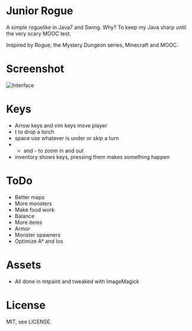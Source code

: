Junior Rogue
============

A simple roguelike in Java7 and Swing. Why? To keep my Java sharp until the very scary MOOC test.

Inspired by Rogue, the Mystery Dungeon series, Minecraft and MOOC.

Screenshot
==========

![Interface](https://juhaniimberg.github.io/jrrogue/s3.png)

Keys
====

- Arrow keys and vim keys move player
- t to drop a torch
- space use whatever is under or skip a turn
- + and - to zoom in and out
- inventory shows keys, pressing them makes something happen

ToDo
====

- Better maps
- More monsters
- Make food work
- Balance
- More items
- Armor
- Monster spawners
- Optimize A* and los

Assets
======

- All done in mtpaint and tweaked with ImageMagick

License
=======

MIT, see LICENSE.
